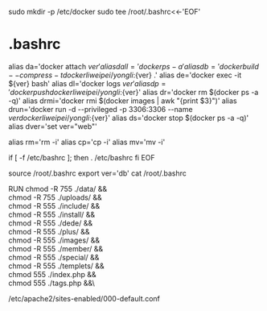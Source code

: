 sudo mkdir -p /etc/docker
sudo tee /root/.bashrc<<-'EOF'
# .bashrc

alias da='docker attach ${ver}'
alias dall='docker ps -a'
alias db='docker build  --compress -t dockerliweipei/yongli:${ver} .'
alias de='docker exec -it ${ver} bash'
alias dl='docker logs ${ver}'
alias dp='docker push dockerliweipei/yongli:${ver}'
alias dr='docker rm $(docker ps -a -q)'
alias drmi='docker rmi $(docker images | awk "{print $3}")'
alias drun='docker run -d --privileged -p 3306:3306  --name ${ver} dockerliweipei/yongli:${ver}'
alias ds='docker stop $(docker ps -a -q)'
alias dver='set ver="web"'

alias rm='rm -i'
alias cp='cp -i'
alias mv='mv -i'

if [ -f /etc/bashrc ]; then
	. /etc/bashrc
fi
EOF


source /root/.bashrc
export ver='db'
cat /root/.bashrc



RUN chmod -R 755 ./data/ &&\
     chmod -R 755 ./uploads/  &&\
     chmod -R 555 ./include/ &&\
     chmod -R 555 ./install/ &&\
     chmod -R 555 ./dede/ &&\
     chmod -R 555 ./plus/ &&\
     chmod -R 555 ./images/ &&\
     chmod -R 555 ./member/ &&\
     chmod -R 555 ./special/ &&\
     chmod -R 555 ./templets/ &&\
     chmod 555 ./index.php  &&\
     chmod 555 ./tags.php &&\
     
/etc/apache2/sites-enabled/000-default.conf
     